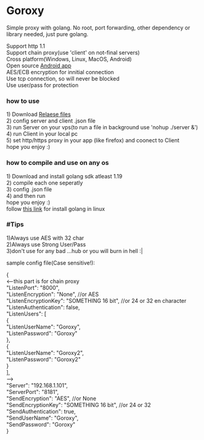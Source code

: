 # Goroxy
Simple proxy with golang. No root, port forwarding, other dependency or library needed, just pure golang.

Support http 1.1 </br>
Support chain proxy(use 'client' on not-final servers)</br>
Cross platform(Windows, Linux, MacOS, Android)</br>
Open source <a href="https://github.com/khordady/Goroxy_Android">Android app</a></br>
AES/ECB encryption for innitial connection</br>
Use tcp connection, so will never be blocked</br>
Use user/pass for protection</br>

<h3>how to use</h3>
1) Download <a href="https://github.com/khordady/goroxy/releases">Relaese files</a></br>
2) config server and client .json file</br>
3) run Server on your vps(to run a file in background use 'nohup ./server &')</br>
4) run Client in your local pc</br>
5) set http/https proxy in your app (like firefox) and coonect to Client</br>
hope you enjoy :)</br>

<h3>how to compile and use on any os</h3>
1) Download and install golang sdk atleast 1.19</br>
2) compile each one seperatly</br>
3) config .json file</br>
4) and then run</br>
hope you enjoy  :)</br>
follow <a href="https://golangdocs.com/install-go-linux">this link</a> for install golang in linux

<h3>#Tips</h3>
1)Always use AES with 32 char</br>
2)Always use Strong User/Pass</br>
3)don't use for any bad ...hub or you will burn in hell :|</br>

sample config file(Case sensitive!):</br>

{</br>
<--this part is for chain proxy</br>
  "ListenPort": "8000",</br>
  "ListenEncryption": "None", //or AES</br>
  "ListenEncryptionKey": "SOMETHING 16 bit", //or 24 or 32 en character</br>
  "ListenAuthentication": false,</br>
  "ListenUsers": [</br>
    {</br>
      "ListenUserName": "Goroxy",</br>
      "ListenPassword": "Goroxy"</br>
    },</br>
    {</br>
      "ListenUserName": "Goroxy2",</br>
      "ListenPassword": "Goroxy2"</br>
    }</br>
  ],</br>
  --></br>
  "Server": "192.168.1.101",</br>
  "ServerPort": "8181",</br>
  "SendEncryption": "AES",  //or None</br>
  "SendEncryptionKey": "SOMETHING 16 bit", //or 24 or 32</br>
  "SendAuthentication": true,</br>
  "SendUserName": "Goroxy",</br>
  "SendPassword": "Goroxy"</br>
}</br>
